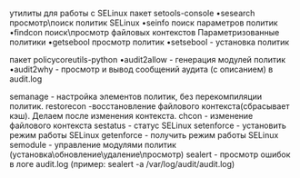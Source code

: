 утилиты для работы с SELinux
пакет setools-console 
    •sesearch просмотр\поиск политик SELinux
    •seinfo поиск параметров политик
    •findcon поиск\просмотр файловых контекстов
    Параметризованные политики
    •getsebool просмотр политик
    •setsebool - установка политик

пакет policycoreutils-python 
    •audit2allow - генерация модулей политик
    •audit2why - просмотр и вывод сообщений аудита (с описанием) в audit.log

semanage - настройка элементов политик, без перекомпиляции политик.
restorecon -восстановление файлового контекста(сбрасывает кэш). Делаем после изменения контекста.
chcon - изменение файлового контекста
sestatus - статус SELinux
setenforce - установить режим работы SELinux
getenforce - получить режим работы SELinux
semodule - управление модулями политик (установка\обновление\удаление\просмотр)
sealert - просмотр ошибок в логе audit.log (пример: sealert -a /var/log/audit/audit.log)